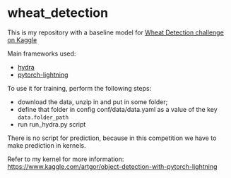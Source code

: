 # wheat_detection
This is my repository with a baseline model for [Wheat Detection challenge on Kaggle](https://www.kaggle.com/c/global-wheat-detection)

Main frameworks used:
* [hydra](https://github.com/facebookresearch/hydra)
* [pytorch-lightning](https://github.com/PyTorchLightning/pytorch-lightning)

To use it for training, perform the following steps:
* download the data, unzip in and put in some folder;
* define that folder in config conf/data/data.yaml as a value of the key `data.folder_path`
* run run_hydra.py script

There is no script for prediction, because in this competition we have to make prediction in kernels.

Refer to my kernel for more information: https://www.kaggle.com/artgor/object-detection-with-pytorch-lightning

